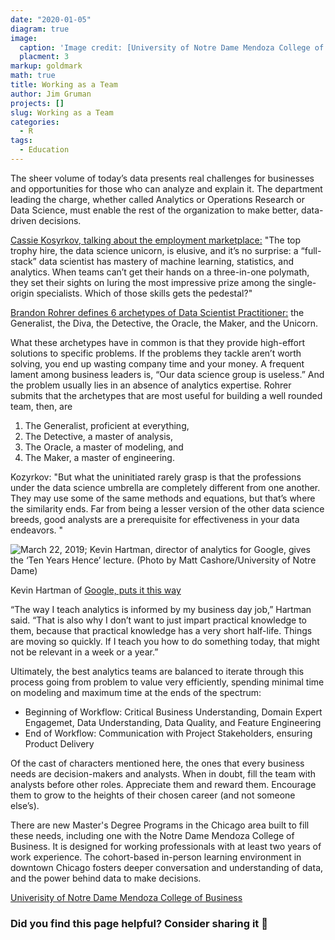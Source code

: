 ```yaml
---
date: "2020-01-05"
diagram: true
image: 
  caption: 'Image credit: [University of Notre Dame Mendoza College of Business](https://mendoza.nd.edu/wp-content/uploads/2018/12/msba_chi_highlight2-min-279x203.jpg)'
  placment: 3
markup: goldmark
math: true
title: Working as a Team
author: Jim Gruman
projects: []
slug: Working as a Team
categories:
  - R
tags:
  - Education
---
```

The sheer volume of today’s data presents real challenges for businesses and opportunities for those who can analyze and explain it.  The department leading the charge, whether called Analytics or Operations Research or Data Science, must enable the rest of the organization to make better, data-driven decisions. 

[Cassie Kosyrkov, talking about the employment marketplace:](https://www.wired.co.uk/article/google-chief-decision-scientist-cassie-kozyrkov)
"The top trophy hire, the data science unicorn, is elusive, and it’s no surprise: a “full-stack” data scientist has mastery of machine learning, statistics, and analytics. When teams can’t get their hands on a three-in-one polymath, they set their sights on luring the most impressive prize among the single-origin specialists. Which of those skills gets the pedestal?"

[Brandon Rohrer defines 6 archetypes of Data Scientist Practitioner:](https://brohrer.github.io/data_science_archetypes.html) the Generalist, the Diva, the Detective, the Oracle, the Maker, and the Unicorn. 

What these archetypes have in common is that they provide high-effort solutions to specific problems. If the problems they tackle aren’t worth solving, you end up wasting company time and your money. A frequent lament among business leaders is, “Our data science group is useless.” And the problem usually lies in an absence of analytics expertise. Rohrer submits that the archetypes that are most useful for building a well rounded team, then, are 

1. The Generalist, proficient at everything,
1. The Detective, a master of analysis,
1. The Oracle, a master of modeling, and
1. The Maker, a master of engineering.

Kozyrkov:  "But what the uninitiated rarely grasp is that the professions under the data science umbrella are completely different from one another. They may use some of the same methods and equations, but that’s where the similarity ends. Far from being a lesser version of the other data science breeds, good analysts are a prerequisite for effectiveness in your data endeavors. "

![March 22, 2019; Kevin Hartman, director of analytics for Google, gives the ‘Ten Years Hence’ lecture. (Photo by Matt Cashore/University of Notre Dame)](https://mendoza.nd.edu/wp-content/uploads/2019/04/MC-3.22.19-Ten-Years-Hence-08-600x400.jpg)

Kevin Hartman of [Google, puts it this way](https://mendoza.nd.edu/news/google-it-bringing-big-data-to-the-classroom/)

“The way I teach analytics is informed by my business day job,” Hartman said. “That is also why I don’t want to just impart practical knowledge to them, because that practical knowledge has a very short half-life. Things are moving so quickly. If I teach you how to do something today, that might not be relevant in a week or a year.”

Ultimately, the best analytics teams are balanced to iterate through this process going from problem to value very efficiently, spending minimal time on modeling and maximum time at the ends of the spectrum:

- Beginning of Workflow: Critical Business Understanding, Domain Expert Engagemet, Data Understanding, Data Quality, and Feature Engineering
- End of Workflow: Communication with Project Stakeholders, ensuring Product Delivery 

Of the cast of characters mentioned here, the ones that every business needs are decision-makers and analysts. When in doubt, fill the team with analysts before other roles. Appreciate them and reward them. Encourage them to grow to the heights of their chosen career (and not someone else’s). 

There are new Master's Degree Programs in the Chicago area built to fill these needs, including one with the Notre Dame Mendoza College of Business. It is designed for working professionals with at least two years of work experience. The cohort-based in-person learning environment in downtown Chicago fosters deeper conversation and understanding of data, and the power behind data to make decisions.

[Univerisity of Notre Dame Mendoza College of Business](https://mendoza.nd.edu/graduate-programs/business-analytics-chicago-msba/)

### Did you find this page helpful? Consider sharing it 🙌


